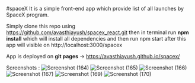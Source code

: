 #spaceX
It is a simple front-end app which provide list of all launches by SpaceX program.

Simply clone this repo using https://github.com/avasthiayush/spacex_react.git
then in terminal run **npm install** which will install all dependencies and 
then run npm start after this app will visible on http://localhost:3000/spacex

App is deployed on **git pages** ->  https://avasthiayush.github.io/spacex/

Screenshots :
![Screenshot (164)](https://user-images.githubusercontent.com/46842991/113884551-af06f480-97dc-11eb-8f5b-991a73d22229.png)
![Screenshot (165)](https://user-images.githubusercontent.com/46842991/113884570-b3331200-97dc-11eb-9c57-1ef1844616f7.png)
![Screenshot (166)](https://user-images.githubusercontent.com/46842991/113884590-b6c69900-97dc-11eb-959d-959481da8937.png)
![Screenshot (167)](https://user-images.githubusercontent.com/46842991/113884600-b928f300-97dc-11eb-83b3-11c3009e8585.png)
![Screenshot (169)](https://user-images.githubusercontent.com/46842991/113884708-d52c9480-97dc-11eb-921f-d4ef20d0e790.png)
![Screenshot (170)](https://user-images.githubusercontent.com/46842991/113884718-d78eee80-97dc-11eb-8b63-a6151881306e.png)


